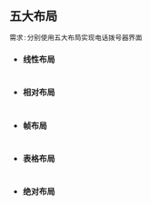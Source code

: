 ## 五大布局

```java
需求:分别使用五大布局实现电话拨号器界面
```

* #### 线性布局

```xml

```

* #### 相对布局

```xml

```

* #### 帧布局

```xml

```

* #### 表格布局

```xml

```

* #### 绝对布局

```xml

```



